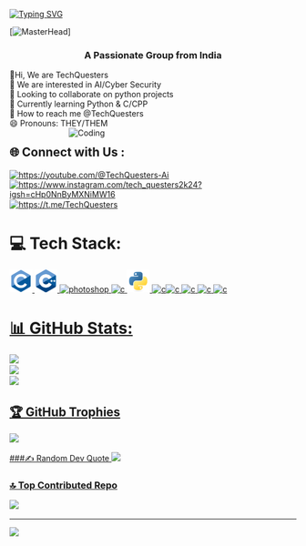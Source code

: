 [![Typing SVG](https://readme-typing-svg.demolab.com?font=Fira+Code&pause=1000&random=false&width=435&lines=We++are+TechQuesters;Welcome+To+My+Github+Profile)](https://git.io/typing-svg)

[![MasterHead](https://miro.medium.com/v2/resize:fit:1400/1*4qFMO_vNEeWy9qjvE-HP4Q.png)]

<h3 align="center">A Passionate Group from India</h3>
👋Hi, We are TechQuesters<br>🔭 We are interested in AI/Cyber Security<br>👯 Looking to collaborate on python projects<br>🌱 Currently learning Python & C/CPP<br>💬 How to reach me @TechQuesters<br>😄 Pronouns: THEY/THEM

<img align="right" alt="Coding" width="400" src="https://cdn.dribbble.com/users/2131993/screenshots/4948736/thoughtworks-gif_dribbble.gif">


## 🌐 Connect with Us :
<p align="left">
<a href="https://www.youtube.com/@TechQuesters-Ai" target="blank"><img align="center" src="https://raw.githubusercontent.com/rahuldkjain/github-profile-readme-generator/master/src/images/icons/Social/youtube.svg" alt="https://youtube.com/@TechQuesters-Ai" height="30" width="40" /></a>
<a href="https://www.instagram.com/tech_questers2k24?igsh=cHp0NnByMXNiMW16" target="blank"><img align="center" src="https://raw.githubusercontent.com/rahuldkjain/github-profile-readme-generator/master/src/images/icons/Social/instagram.svg" alt="https://www.instagram.com/tech_questers2k24?igsh=cHp0NnByMXNiMW16" height="30" width="40" /></a>
<a href="https://t.me/TechQuesters" target="blank"><img align="center" src="https://www.svgrepo.com/show/452115/telegram.svg" alt="https://t.me/TechQuesters" height="30" width="40" /></a>

# 💻 Tech Stack:
</a> <a href="https://www.cprogramming.com/" target="_blank" rel="noreferrer"> <img src="https://raw.githubusercontent.com/devicons/devicon/master/icons/c/c-original.svg" alt="c" width="40" height="40"/> </a> <a href="https://www.w3schools.com/cpp/" target="_blank" rel="noreferrer"> <img src="https://raw.githubusercontent.com/devicons/devicon/master/icons/cplusplus/cplusplus-original.svg" alt="cplusplus" width="40" height="40"/>  </a> <a href="https://www.photoshop.com/en" target="_blank" rel="noreferrer"> <img src="https://cdn.jsdelivr.net/gh/devicons/devicon@latest/icons/photoshop/photoshop-original.svg" alt="photoshop" width="40" height="40"/> </a> <a href="https://www.canva.com/" target="_blank" rel="noreferrer"> <img src="https://cdn.jsdelivr.net/gh/devicons/devicon@latest/icons/canva/canva-original.svg" 
alt="c" width="40" height="40"/> </a> <a href="https://www.python.org" target="_blank" rel="noreferrer"> <img src="https://raw.githubusercontent.com/devicons/devicon/master/icons/python/python-original.svg" alt="python" width="40" height="40"/> </a> <a href="https://www.html5.com/" target="_blank" rel="noreferrer"> <img src="https://cdn.jsdelivr.net/gh/devicons/devicon@latest/icons/html5/html5-original-wordmark.svg" alt="c" width="40" height="40"/><img src="https://upload.wikimedia.org/wikipedia/commons/thumb/3/3d/CSS.3.svg/1200px-CSS.3.svg.png" alt="c" width="40" height="40"/> <img src="https://b.kisscc0.com/20180815/zlq/kisscc0-computer-icons-logo-brand-javascript-angle-js-5b741783856f77.0690615715343348515466.png" alt="c" width="35" height="35"/>
<img src="https://toppng.com/uploads/preview/mysql-logo-png-design-11660514445cpg7ofmygf.png" alt="c" width="35" height="35"/>
<img src="https://git-scm.com/images/logos/downloads/Git-Icon-1788C.png" alt="c" width="35" height="35"/>

# 📊 GitHub Stats:
![](https://github-readme-stats.vercel.app/api?username=TechQuesters&theme=radical&hide_border=false&include_all_commits=false&count_private=false)<br/>
![](https://github-readme-streak-stats.herokuapp.com/?user=TechQuesters&theme=radical&hide_border=false)<br/>
![](https://github-readme-stats.vercel.app/api/top-langs/?username=TechQuesters&theme=radical&hide_border=false&include_all_commits=false&count_private=false&layout=compact)

## 🏆 GitHub Trophies
![](https://github-profile-trophy.vercel.app/?username=TechQuesters&theme=radical&no-frame=false&no-bg=true&margin-w=4)

###✍️ Random Dev Quote
![](https://quotes-github-readme.vercel.app/api?type=horizontal&theme=radical)

### 🔝 Top Contributed Repo
![](https://github-contributor-stats.vercel.app/api?username=TechQuesters&limit=5&theme=radical&combine_all_yearly_contributions=true)

---
[![](https://visitcount.itsvg.in/api?id=TechQuesters&icon=0&color=0)](https://visitcount.itsvg.in)

<!-- Proudly created with GPRM ( https://gprm.itsvg.in ) -->
